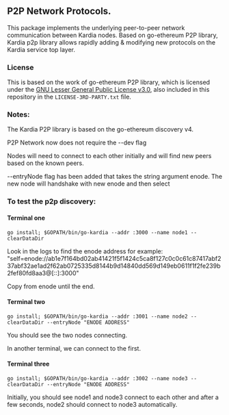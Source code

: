 ## P2P Network Protocols.

This package implements the underlying peer-to-peer network communication between Kardia nodes.
Based on go-ethereum P2P library, Kardia p2p library allows rapidly adding & modifying new protocols on the Kardia service top layer.

### License
This is based on the work of go-ethereum P2P library, which is licensed under the
[GNU Lesser General Public License v3.0](https://www.gnu.org/licenses/lgpl-3.0.en.html), also
included in this repository in the `LICENSE-3RD-PARTY.txt` file.

### Notes:
The Kardia P2P library is based on the go-ethereum discovery v4.

P2P Network now does not require the --dev flag

Nodes will need to connect to each other initially and will find new peers based on the known peers.

--entryNode flag has been added that takes the string argument enode. The new node will handshake with new enode and then select 

### To test the p2p discovery:

#### Terminal one
```
go install; $GOPATH/bin/go-kardia --addr :3000 --name node1 --clearDataDir 
```
Look in the logs to find the enode address for example: "self=enode://ab1e7f164bd02ab41421f5f1424c5ca8f127c0c0c61c87417abf237abf32ae1ad2f62ab0725335d8144b9d14840dd569d149eb0611f1f2fe239b2fef80fd8aa3@[::]:3000"

Copy from enode until the end.

#### Terminal two
```
go install; $GOPATH/bin/go-kardia --addr :3001 --name node2 --clearDataDir --entryNode "ENODE ADDRESS"
```
You should see the two nodes connecting.

In another terminal, we can connect to the first.
#### Terminal three
```
go install; $GOPATH/bin/go-kardia --addr :3002 --name node3 --clearDataDir --entryNode "ENODE ADDRESS"
```
Initially, you should see node1 and node3 connect to each other and after a few seconds, node2 should connect to node3 automatically.
